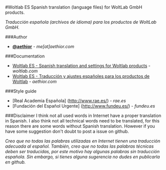 #Woltlab ES
Spanish translation (language files) for WoltLab GmbH products.

*Traducción española (archivos de idioma) para los productos de WoltLab GmbH.*


###Author
* [**@aethior**](https://github.com/aethior) - *me[at]aethior.com*


###Documentation
* [Woltlab ES - Spanish translation and settings for Woltlab products](https://community.woltlab.com/thread/237031-woltlab-es-spanish-translation-and-settings-for-woltlab-products/) - *woltlab.com*
* [Woltlab ES - Traducción y ajustes españoles para los productos de Woltlab](http://www.aethior.com/2015/05/woltlab-es-traduccion-y-ajustes-espanoles-para-los-productos-de-woltlab/) - *aethior.com*


###Style guide
* [Real Academia Española] (http://www.rae.es/) - *rae.es*
* [Fundación del Español Urgente] (http://www.fundeu.es/) - *fundeu.es*


###Disclaimer
I think not all used words in Internet have a proper translation in Spanish. I also think not all technical words need to be translated, for this reason there are some words without Spanish translation. However if you have some suggestion don't doubt to post a issue on github.

*Creo que no todas las palabras utilizadas en Internet tienen una traducción adecuada al español. También, creo que no todas las palabras técnicas deben ser traducidas, por este motivo hay algunas palabras sin traducción española. Sin embargo, si tienes alguna sugerencia no dudes en publicarla en github.*

